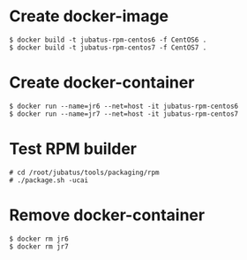 # Create docker-image

    $ docker build -t jubatus-rpm-centos6 -f CentOS6 .
    $ docker build -t jubatus-rpm-centos7 -f CentOS7 .

# Create docker-container

    $ docker run --name=jr6 --net=host -it jubatus-rpm-centos6
    $ docker run --name=jr7 --net=host -it jubatus-rpm-centos7

# Test RPM builder

    # cd /root/jubatus/tools/packaging/rpm
    # ./package.sh -ucai

# Remove docker-container

    $ docker rm jr6
    $ docker rm jr7
